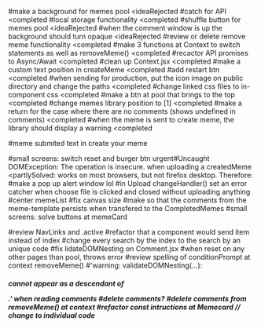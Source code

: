 #make a background for memes pool <ideaRejected
#catch for API <completed
#local storage functionality <completed
#shuffle button for memes pool <ideaRejected
#when the comment window is up the background should turn opaque <ideaRejected
#review or delete remove meme functionality <completed
#make 3 functions at Context to switch statements as well as removeMeme() <completed
#recactor API promises to Async/Await <completed
#clean up Context.jsx <completed
#make a custom text position in createMeme <completed
#add restart btn <completed
#when sending for production, put the icon image on public directory and change the paths <completed
#change linked css files to in-component css <completed
#make a btn at pool that brings to the top <completed
#change memes library position to [1] <completed
#make a return for the case where there are no comments (shows undefined in comments) <completed
#when the meme is sent to create meme, the library should display a warning <completed









#meme submited text in create your meme 


#small screens: switch reset and burger btn
urgent#Uncaught DOMException: The operation is insecure. when uploading a createdMeme <partlySolved: works on most browsers, but not firefox desktop. Therefore:
#make a pop up alert window lol
#in Upload changeHandler() set an error catcher when choose file is clicked and closed without uploading anything
#center memeList
#fix canvas size
#make so that the comments from the meme-template persists when transfered to the CompletedMemes 
#small screens: solve buttons at memeCard


#review NavLinks and .active
#refactor that a component would send item instead of index 
#change every search by the index to the search by an unique code
#fix lidateDOMNesting on Comment.jsx
#when reset on any other pages than pool, throws error
#review spelling of conditionPrompt at context removeMeme()
#'warning: validateDOMNesting(...): <h5> cannot appear as a descendant of <p>.' when reading comments
#delete comments?
#delete comments from removeMeme() at context
#refactor const intructions at Memecard  // change to individual code
 

